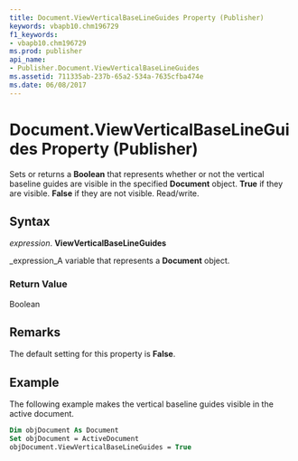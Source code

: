 ```yaml
---
title: Document.ViewVerticalBaseLineGuides Property (Publisher)
keywords: vbapb10.chm196729
f1_keywords:
- vbapb10.chm196729
ms.prod: publisher
api_name:
- Publisher.Document.ViewVerticalBaseLineGuides
ms.assetid: 711335ab-237b-65a2-534a-7635cfba474e
ms.date: 06/08/2017
---
```



# Document.ViewVerticalBaseLineGuides Property (Publisher)

Sets or returns a  **Boolean** that represents whether or not the vertical baseline guides are visible in the specified **Document** object. **True** if they are visible. **False** if they are not visible. Read/write.


## Syntax

 _expression_. **ViewVerticalBaseLineGuides**

 _expression_A variable that represents a  **Document** object.


### Return Value

Boolean


## Remarks

The default setting for this property is  **False**.


## Example

The following example makes the vertical baseline guides visible in the active document.


```vb
Dim objDocument As Document 
Set objDocument = ActiveDocument 
objDocument.ViewVerticalBaseLineGuides = True 

```


